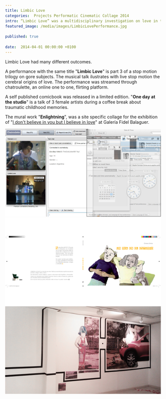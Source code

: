 ```yaml
---
title: Limbic Love
categories:  Projects Performatic Cinematic Collage 2014
intro: “Limbic Love” was a multidisciplinary investigation on love in the framework of the  exhibition “I don’t believe in you but I believe in Love” curated by Paola Marugán.
featured_image: /media/images/LimbicLovePerformance.jpg

published: true

date:  2014-04-01 00:00:00 +0100
---
```

Limbic Love had many different outcomes.  
  
A performance with the same title "**Limbic Love**" is part 3 of a stop motion trilogy on gore subjects. The musical talk ilustrates with live stop motion the cerebral origins of love. The performance was streamed through chatroulette, an online one to one, flirting platform.   

A self published comicbook was released in a limited edition. "**One day at the studio**" is a talk of 3 female artists during a coffee break about traumatic childhood memories. 

The mural work "**Enlightning**", was a site specific collage for the exhibition of "[I don't believe in you but I believe in love](https://www.youtube.com/watch?v=bMX2NIgh4kQ)" at Galería Fidel Balaguer.

![image](/media/images/chatroulette.jpg)
![image](/media/images/OneDayAtTheStudio.jpg)
![image](/media/images/Enlightning.jpg)
